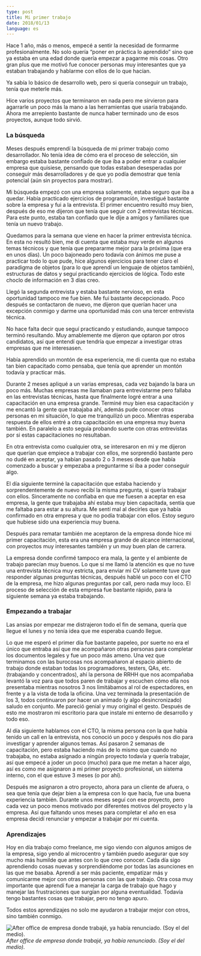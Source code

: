 ```yaml
---
type: post
title: Mi primer trabajo
date: 2018/01/13
language: es
---
```


Hace 1 año, más o menos, empecé a sentir la necesidad de formarme profesionalmente. No solo quería “poner en práctica lo aprendido” sino que ya estaba en una edad donde quería empezar a pagarme mis cosas. Otro gran plus que me motivó fue conocer personas muy interesantes que ya estaban trabajando y hablarme con ellos de lo que hacían.

Ya sabía lo básico de desarrollo web, pero si quería conseguir un trabajo, tenía que meterle más.

Hice varios proyectos que terminaron en nada pero me sirvieron para agarrarle un poco más la mano a las herramientas que usaría trabajando. Ahora me arrepiento bastante de nunca haber terminado uno de esos proyectos, aunque todo sirvió.

### La búsqueda

Meses después emprendí la búsqueda de mi primer trabajo como desarrollador. No tenía idea de cómo era el proceso de selección, sin embargo estaba bastante confiado de que iba a poder entrar a cualquier empresa que quisiese, pensando que todas estaban desesperadas por conseguir más desarrolladores y de que yo podía demostrar que tenía potencial (aún sin proyectos para mostrar).

Mi búsqueda empezó con una empresa solamente, estaba seguro que iba a quedar. Había practicado ejercicios de programación, investigué bastante sobre la empresa y fui a la entrevista. El primer encuentro resultó muy bien, después de eso me dijeron que tenía que seguir con 2 entrevistas técnicas. Para este punto, estaba tan confiado que le dije a amigos y familiares que tenía un nuevo trabajo.

Quedamos para la semana que viene en hacer la primer entrevista técnica. En esta no resultó bien, me di cuenta que estaba muy verde en algunos temas técnicos y que tenía que prepararme mejor para la próxima (que era en unos días). Un poco bajoneado pero todavía con ánimos me puse a practicar todo lo que pude, hice algunos ejercicios para tener claro el paradigma de objetos (para lo que aprendí un lenguaje de objetos también), estructuras de datos y seguí practicando ejercicios de lógica. Todo este choclo de información en 3 días creo.

Llegó la segunda entrevista y estaba bastante nervioso, en esta oportunidad tampoco me fue bien. Me fui bastante decepcionado. Poco después se contactaron de nuevo, me dijeron que querían hacer una excepción conmigo y darme una oportunidad más con una tercer entrevista técnica.

No hace falta decir que seguí practicando y estudiando, aunque tampoco terminó resultando. Muy amablemente me dijeron que optaron por otros candidatos, así que entendí que tendría que empezar a investigar otras empresas que me interesasen.

Había aprendido un montón de esa experiencia, me di cuenta que no estaba tan bien capacitado como pensaba, que tenía que aprender un montón todavía y practicar más.

Durante 2 meses apliqué a un varias empresas, cada vez bajando la bara un poco más. Muchas empresas me llamaban para entrevistarme pero fallaba en las entrevistas técnicas, hasta que finalmente logré entrar a una capacitación en una empresa grande. Terminé muy bien esa capacitación y me encantó la gente que trabajaba ahí, además pude conocer otras personas en mi situación, lo que me tranquilizó un poco. Mientras esperaba respuesta de ellos entré a otra capacitación en una empresa muy buena también. En paralelo a esto seguía probando suerte con otras entrevistas por si estas capacitaciones no resultaban.

En otra entrevista como cualquier otra, se interesaron en mi y me dijeron que querían que empiece a trabajar con ellos, me sorprendió bastante pero no dudé en aceptar, ya habían pasado 2 o 3 meses desde que había comenzado a buscar y empezaba a preguntarme si iba a poder conseguir algo.

El día siguiente terminé la capacitación que estaba haciendo y sorprendentemente de nuevo recibí la misma pregunta, si quería trabajar con ellos. Sinceramente no confiaba en que me fuesen a aceptar en esa empresa, la gente que trabajaba ahí estaba muy bien capacitada, sentía que me faltaba para estar a su altura. Me sentí mal al decirles que ya había confirmado en otra empresa y que no podía trabajar con ellos. Estoy seguro que hubiese sido una experiencia muy buena.

Después para rematar también me aceptaron de la empresa donde hice mi primer capacitación, esta era una empresa grande de alcance internacional, con proyectos muy interesantes también y un muy buen plan de carrera.

La empresa donde confirmé tampoco era mala, la gente y el ambiente de trabajo parecían muy buenos. Lo que si me llamó la atención es que no tuve una entrevista técnica muy estricta, para enviar mi CV solamente tuve que responder algunas preguntas técnicas, después hablé un poco con el CTO de la empresa, me hizo algunas preguntas por call, pero nada muy loco. El proceso de selección de esta empresa fue bastante rápido, para la siguiente semana ya estaba trabajando.

### Empezando a trabajar

Las ansias por empezar me distrajeron todo el fin de semana, quería que llegue el lunes y no tenía idea que me esperaba cuando llegue.

Lo que me esperó el primer día fue bastante papeleo, por suerte no era el único que entraba así que me acompañaron otras personas para completar los documentos legales y fue un poco más ameno. Una vez que terminamos con las burocosas nos acompañaron al espacio abierto de trabajo donde estaban todas los programadores, testers, QAs, etc. (trabajando y concentrados), ahí la persona de RRHH que nos acompañaba levantó la voz para que todos paren de trabajar y escuchen cómo ella nos presentaba mientras nosotros 3 nos limitábamos al rol de espectadores, en frente y a la vista de toda la oficina. Una vez terminada la presentación de los 3, todos continuaron por hacer un animado (y algo desincronizado) saludo en conjunto. Me pareció genial y muy original el gesto. Después de esto me mostraron mi escritorio para que instale mi enterno de desarrollo y todo eso.

Al día siguiente hablamos con el CTO, la misma persona con la que había tenido un call en la entrevista, nos conoció un poco y después nos dio para investigar y aprender algunos temas. Así pasaron 2 semanas de capacitación, pero estaba haciendo más de lo mismo que cuando no trabajaba, no estaba asignado a ningún proyecto todavía y quería trabajar, así que empecé a joder un poco (mucho) para que me metan a hacer algo, así es como me asignaron a mi primer proyecto profesional, un sistema interno, con el que estuve 3 meses (o por ahí).

Después me asignaron a otro proyecto, ahora para un cliente de afuera, o sea que tenía que dejar bien a la empresa con lo que hacía, fue una buena experiencia también. Durante unos meses seguí con ese proyecto, pero cada vez un poco menos motivado por diferentes motivos del proyecto y la empresa. Así que faltando unos meses para completar el año en esa empresa decidí renunciar y empezar a trabajar por mi cuenta.

### Aprendizajes

Hoy en día trabajo como freelance, me sigo viendo con algunos amigos de la empresa, sigo yendo al microcentro y también puedo asegurar que soy mucho más humilde que antes con lo que creo conocer. Cada día sigo aprendiendo cosas nuevas y sorprendiéndome por todas las asunciones en las que me basaba. Aprendí a ser más paciente, empatizar más y comunicarme mejor con otras personas con las que trabajo. Otra cosa muy importante que aprendí fue a manejar la carga de trabajo que hago y manejar las frustraciones que surgían por alguna eventualidad. Todavía tengo bastantes cosas que trabajar, pero no tengo apuro.

Todos estos aprendizajes no solo me ayudaron a trabajar mejor con otros, sino también conmigo.

![After office de empresa donde trabajé, ya había renunciado. (Soy el del medio).](https://cdn-images-1.medium.com/max/2000/1*K6PEy3uv66fzMazk8NO5zQ.jpeg)*After office de empresa donde trabajé, ya había renunciado. (Soy el del medio).*
